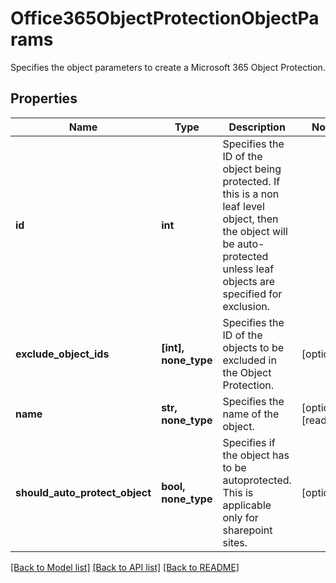 # Office365ObjectProtectionObjectParams

Specifies the object parameters to create a Microsoft 365 Object Protection.

## Properties
Name | Type | Description | Notes
------------ | ------------- | ------------- | -------------
**id** | **int** | Specifies the ID of the object being protected. If this is a non leaf level object, then the object will be auto-protected unless leaf objects are specified for exclusion. | 
**exclude_object_ids** | **[int], none_type** | Specifies the ID of the objects to be excluded in the Object Protection. | [optional] 
**name** | **str, none_type** | Specifies the name of the object. | [optional] [readonly] 
**should_auto_protect_object** | **bool, none_type** | Specifies if the object has to be autoprotected. This is applicable only for sharepoint sites. | [optional] 

[[Back to Model list]](../README.md#documentation-for-models) [[Back to API list]](../README.md#documentation-for-api-endpoints) [[Back to README]](../README.md)


